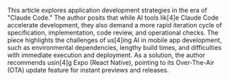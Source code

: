 This article explores application development strategies in the era of "Claude Code." The author posits that while AI tools lik[4]e Claude Code accelerate development, they also demand a more rapid iteration cycle of specification, implementation, code review, and operational checks. The piece highlights the challenges of us[4]ing AI in mobile app development, such as environmental dependencies, lengthy build times, and difficulties with immediate execution and deployment. As a solution, the author recommends usin[4]g Expo (React Native), pointing to its Over-The-Air (OTA) update feature for instant previews and releases.